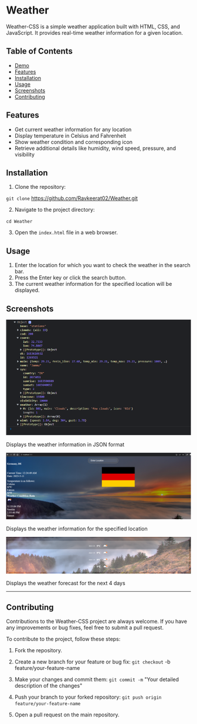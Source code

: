 # Weather

Weather-CSS is a simple weather application built with HTML, CSS, and JavaScript. It provides real-time weather information for a given location.

## Table of Contents
- [Demo](#demo)
- [Features](#features)
- [Installation](#installation)
- [Usage](#usage)
- [Screenshots](#screenshots)
- [Contributing](#contributing)


<!-- ## Demo -->

<!-- You can see a live demo of the Weather-CSS application [here](https://ravkeerat02.github.io/Weather-CSS/). -->

## Features

- Get current weather information for any location
- Display temperature in Celsius and Fahrenheit
- Show weather condition and corresponding icon
- Retrieve additional details like humidity, wind speed, pressure, and visibility

## Installation

1. Clone the repository:

`git clone` https://github.com/Ravkeerat02/Weather.git


2. Navigate to the project directory:

  `cd Weather`  

3. Open the `index.html` file in a web browser.

## Usage

1. Enter the location for which you want to check the weather in the search bar.
2. Press the Enter key or click the search button.
3. The current weather information for the specified location will be displayed.

## Screenshots

![Console Display](https://github.com/Ravkeerat02/Weather/blob/main/weather/SS/CONSOLE.png)
<p>Displays the weather information in JSON format

![Weather](https://github.com/Ravkeerat02/Weather/blob/main/weather/SS/Weather.png)
<p>Displays the weather information for the specified location

![Foreacst](https://github.com/Ravkeerat02/Weather/blob/main/weather/SS/Fore.png)
<p>Displays the weather forecast for the next 4 days

<hr>


## Contributing

Contributions to the Weather-CSS project are always welcome. If you have any improvements or bug fixes, feel free to submit a pull request.

To contribute to the project, follow these steps:

1. Fork the repository.
2. Create a new branch for your feature or bug fix:
  `git checkout` -b feature/your-feature-name 
  
3. Make your changes and commit them:
  `git commit -m` "Your detailed description of the changes"    

4. Push your branch to your forked repository:
  `git push origin feature/your-feature-name` 

5. Open a pull request on the main repository.


